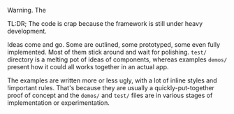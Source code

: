 Warning. The 

TL:DR; The code is crap because the framework is still under heavy development.

Ideas come and go. Some are outlined, some prototyped, some even fully implemented. Most of them stick around and wait for polishing. `test/` directory is a melting pot of ideas of components, whereas examples `demos/` present how it could all works together in an actual app.

The examples are written more or less ugly, with a lot of inline styles and !important rules. That's because they are usually a quickly-put-together proof of concept and the `demos/` and `test/` files are in various stages of implementation or experimentation. 